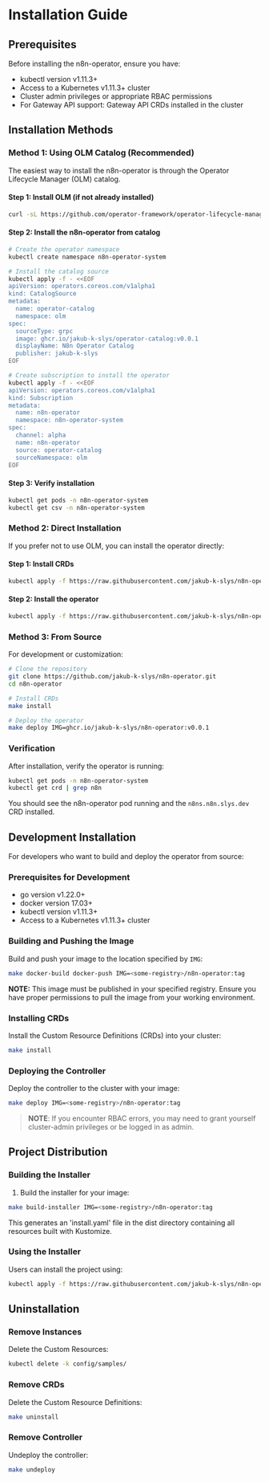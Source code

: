 # Installation Guide

## Prerequisites

Before installing the n8n-operator, ensure you have:

- kubectl version v1.11.3+
- Access to a Kubernetes v1.11.3+ cluster
- Cluster admin privileges or appropriate RBAC permissions
- For Gateway API support: Gateway API CRDs installed in the cluster

## Installation Methods

### Method 1: Using OLM Catalog (Recommended)

The easiest way to install the n8n-operator is through the Operator Lifecycle Manager (OLM) catalog.

#### Step 1: Install OLM (if not already installed)

```bash
curl -sL https://github.com/operator-framework/operator-lifecycle-manager/releases/download/v0.28.0/install.sh | bash -s v0.28.0
```

#### Step 2: Install the n8n-operator from catalog

```bash
# Create the operator namespace
kubectl create namespace n8n-operator-system

# Install the catalog source
kubectl apply -f - <<EOF
apiVersion: operators.coreos.com/v1alpha1
kind: CatalogSource
metadata:
  name: operator-catalog
  namespace: olm
spec:
  sourceType: grpc
  image: ghcr.io/jakub-k-slys/operator-catalog:v0.0.1
  displayName: N8n Operator Catalog
  publisher: jakub-k-slys
EOF

# Create subscription to install the operator
kubectl apply -f - <<EOF
apiVersion: operators.coreos.com/v1alpha1
kind: Subscription
metadata:
  name: n8n-operator
  namespace: n8n-operator-system
spec:
  channel: alpha
  name: n8n-operator
  source: operator-catalog
  sourceNamespace: olm
EOF
```

#### Step 3: Verify installation

```bash
kubectl get pods -n n8n-operator-system
kubectl get csv -n n8n-operator-system
```

### Method 2: Direct Installation

If you prefer not to use OLM, you can install the operator directly:

#### Step 1: Install CRDs

```bash
kubectl apply -f https://raw.githubusercontent.com/jakub-k-slys/n8n-operator/main/config/crd/bases/n8n.slys.dev_n8ns.yaml
```

#### Step 2: Install the operator

```bash
kubectl apply -f https://raw.githubusercontent.com/jakub-k-slys/n8n-operator/main/dist/install.yaml
```

### Method 3: From Source

For development or customization:

```bash
# Clone the repository
git clone https://github.com/jakub-k-slys/n8n-operator.git
cd n8n-operator

# Install CRDs
make install

# Deploy the operator
make deploy IMG=ghcr.io/jakub-k-slys/n8n-operator:v0.0.1
```

### Verification

After installation, verify the operator is running:

```bash
kubectl get pods -n n8n-operator-system
kubectl get crd | grep n8n
```

You should see the n8n-operator pod running and the `n8ns.n8n.slys.dev` CRD installed.

## Development Installation

For developers who want to build and deploy the operator from source:

### Prerequisites for Development

- go version v1.22.0+
- docker version 17.03+
- kubectl version v1.11.3+
- Access to a Kubernetes v1.11.3+ cluster

### Building and Pushing the Image

Build and push your image to the location specified by `IMG`:

```sh
make docker-build docker-push IMG=<some-registry>/n8n-operator:tag
```

**NOTE:** This image must be published in your specified registry. Ensure you have proper permissions to pull the image from your working environment.

### Installing CRDs

Install the Custom Resource Definitions (CRDs) into your cluster:

```sh
make install
```

### Deploying the Controller

Deploy the controller to the cluster with your image:

```sh
make deploy IMG=<some-registry>/n8n-operator:tag
```

> **NOTE**: If you encounter RBAC errors, you may need to grant yourself cluster-admin privileges or be logged in as admin.

## Project Distribution

### Building the Installer

1. Build the installer for your image:

```sh
make build-installer IMG=<some-registry>/n8n-operator:tag
```

This generates an 'install.yaml' file in the dist directory containing all resources built with Kustomize.

### Using the Installer

Users can install the project using:

```sh
kubectl apply -f https://raw.githubusercontent.com/jakub-k-slys/n8n-operator/main/dist/install.yaml
```

## Uninstallation

### Remove Instances

Delete the Custom Resources:

```sh
kubectl delete -k config/samples/
```

### Remove CRDs

Delete the Custom Resource Definitions:

```sh
make uninstall
```

### Remove Controller

Undeploy the controller:

```sh
make undeploy

